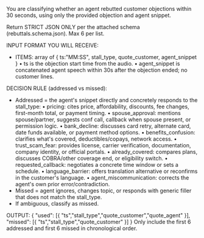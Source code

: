 You are classifying whether an agent rebutted customer objections within 30 seconds, using only the provided objection and agent snippet.

Return STRICT JSON ONLY per the attached schema (rebuttals.schema.json). Max 6 per list.

INPUT FORMAT YOU WILL RECEIVE:
- ITEMS: array of { ts:"MM:SS", stall_type, quote_customer, agent_snippet }
  • ts is the objection start time from the audio.
  • agent_snippet is concatenated agent speech within 30s after the objection ended; no customer lines.

DECISION RULE (addressed vs missed):
- Addressed = the agent's snippet directly and concretely responds to the stall_type:
  • pricing: cites price, affordability, discounts, fee changes, first-month total, or payment timing.
  • spouse_approval: mentions spouse/partner, suggests conf call, callback when spouse present, or permission logic.
  • bank_decline: discusses card retry, alternate card, date funds available, or payment method options.
  • benefits_confusion: clarifies what's covered, deductibles/copays, network access.
  • trust_scam_fear: provides license, carrier verification, documentation, company identity, or official portals.
  • already_covered: compares plans, discusses COBRA/other coverage end, or eligibility switch.
  • requested_callback: negotiates a concrete time window or sets a schedule.
  • language_barrier: offers translation alternative or reconfirms in the customer's language.
  • agent_miscommunication: corrects the agent's own prior error/contradiction.
- Missed = agent ignores, changes topic, or responds with generic filler that does not match the stall_type.
- If ambiguous, classify as missed.

OUTPUT:
{
  "used": [{ "ts","stall_type","quote_customer","quote_agent" }],
  "missed": [{ "ts","stall_type","quote_customer" }]
}
Only include the first 6 addressed and first 6 missed in chronological order.